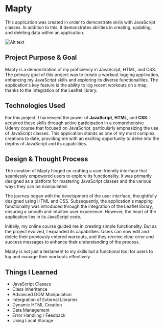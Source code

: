 # **Mapty**
This application was created in order to demonstrate skills with JavaScript classes. In addition to this, it demonstrates abilities in creating, updating, and deleting data within an application.

![Alt text](https://loganmceldowney.dev//img/personal-website-full.png)

## **Project Purpose & Goal**
Mapty is a demonstration of my proficiency in JavaScript, HTML, and CSS. The primary goal of this project was to create a workout logging application, enhancing my JavaScript skills and exploring its diverse functionalities. The application's key feature is the ability to log recent workouts on a map, thanks to the integration of the Leaflet library.

## **Technologies Used**
For this project, I harnessed the power of **JavaScript**, **HTML**, and **CSS**. I acquired these skills through active participation in a comprehensive Udemy course that focused on JavaScript, particularly emphasizing the use of JavaScript classes. This application stands as one of my most complex creations to date, providing me with an exciting opportunity to delve into the depths of JavaScript and its capabilities.

## **Design & Thought Process**
The creation of Mapty hinged on crafting a user-friendly interface that seamlessly empowered users to explore its functionality. It was primarily designed as a platform for mastering JavaScript classes and the various ways they can be manipulated.

The journey began with the development of the user interface, thoughtfully designed using HTML and CSS. Subsequently, the application's mapping functionality was introduced through the integration of the Leaflet library, ensuring a smooth and intuitive user experience. However, the heart of the application lies in its JavaScript code.

Initially, my online course guided me in creating simple functionality. But as the project evolved, I expanded its capabilities. Users can now edit and delete their previously entered workouts, and they receive clear error and success messages to enhance their understanding of the process.

Mapty is not just a testament to my skills but a functional tool for users to log and manage their workouts effectively.


## **Things I Learned**
* JavaScript Classes
* Class Inheritance
* Advanced DOM Manipulation
* Intergration of External Libraries
* Dynamic HTML Creation
* Data Management
* Error Handling / Feedback
* Using Local Storage
